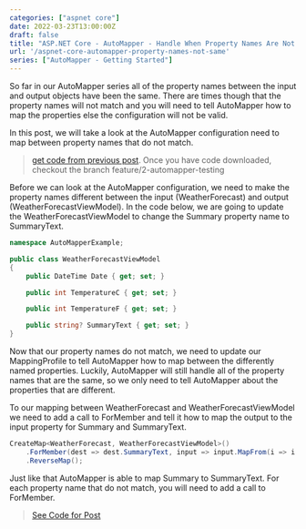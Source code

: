 ```yaml
---
categories: ["aspnet core"]
date: 2022-03-23T13:00:00Z
draft: false
title: "ASP.NET Core - AutoMapper - Handle When Property Names Are Not Same Between Objects"
url: '/aspnet-core-automapper-property-names-not-same'
series: ["AutoMapper - Getting Started"]
---
```


So far in our AutoMapper series all of the property names between the input and output objects have been the same.  There are times though that the property names will not match and you will need to tell AutoMapper how to map the properties else the configuration will not be valid.

In this post, we will take a look at the AutoMapper configuration need to map between property names that do not match.

<!--more-->

> [get code from previous post](https://github.com/digitaldrummerj/aspnet-core-automapper-example/tree/feature/2-automapper-testing).  Once you have code downloaded, checkout the branch feature/2-automapper-testing

Before we can look at the AutoMapper configuration, we need to make the property names different between the input (WeatherForecast) and output (WeatherForecastViewModel).  In the code below, we are going to update the WeatherForecastViewModel to change the Summary property name to SummaryText.

```csharp
namespace AutoMapperExample;

public class WeatherForecastViewModel
{
    public DateTime Date { get; set; }

    public int TemperatureC { get; set; }

    public int TemperatureF { get; set; }

    public string? SummaryText { get; set; }
}
```

Now that our property names do not match, we need to update our MappingProfile to tell AutoMapper how to map between the differently named properties.  Luckily, AutoMapper will still handle all of the property names that are the same, so we only need to tell AutoMapper about the properties that are different.

To our mapping between WeatherForecast and WeatherForecastViewModel we need to add a call to ForMember and tell it how to map the output to the input property for Summary and SummaryText.

```csharp
CreateMap<WeatherForecast, WeatherForecastViewModel>()
    .ForMember(dest => dest.SummaryText, input => input.MapFrom(i => i.Summary))
    .ReverseMap();
```

Just like that AutoMapper is able to map Summary to SummaryText.  For each property name that do not match, you will need to add a call to ForMember.

> [See Code for Post](https://github.com/digitaldrummerj/aspnet-core-automapper-example/tree/feature/3-automapper-names-not-same)
